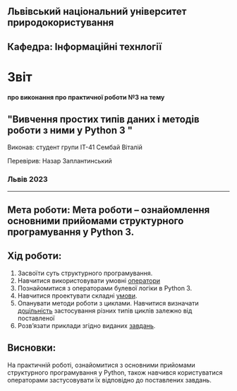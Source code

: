 ## Львівський національний університет природокористування

## Кафедра: Інформаційні технлогії


# Звіт
#### про виконання про практичної роботи №3 на тему 

## "Вивчення простих типів даних і методів роботи з ними у Python 3 "

Виконав: студент групи ІТ-41 Сембай Віталій

Перевірив: Назар Заплантинський


### Львів 2023
-------------------------------------------------------------
## Мета роботи: Мета роботи – ознайомлення основними прийомами структурного програмування у Python 3.
## Хід роботи:
1. Засвоїти суть структурного програмування.
2. Навчитися використовувати умовні [оператори](/OOP/3/script.py)
3. Познайомитися з операторами булевої логіки в Python 3.
4. Навчитися проектувати складні [умови](/OOP/3/script.exercise.py).
5. Опанувати методи роботи з циклами. Навчитися визначати [доцільність](/OOP/3/script_оператор.py)
застосування різних типів циклів залежно від поставленої
6. Розв’язати приклади згідно виданих [завдань](/OOP/3/script_завдання.py).




## Висновки:
 На практичній роботі, ознайомитися з основними прийомами структурного
програмування у Python, також навчився користуватися операторами застусовувати їх відповідно до поставлених завдань.